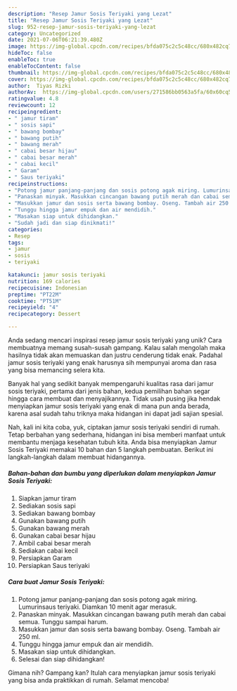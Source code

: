 ```yaml
---
description: "Resep Jamur Sosis Teriyaki yang Lezat"
title: "Resep Jamur Sosis Teriyaki yang Lezat"
slug: 952-resep-jamur-sosis-teriyaki-yang-lezat
category: Uncategorized
date: 2021-07-06T06:21:39.480Z
image: https://img-global.cpcdn.com/recipes/bfda075c2c5c48cc/680x482cq70/jamur-sosis-teriyaki-foto-resep-utama.jpg
hideToc: false
enableToc: true
enableTocContent: false
thumbnail: https://img-global.cpcdn.com/recipes/bfda075c2c5c48cc/680x482cq70/jamur-sosis-teriyaki-foto-resep-utama.jpg
cover: https://img-global.cpcdn.com/recipes/bfda075c2c5c48cc/680x482cq70/jamur-sosis-teriyaki-foto-resep-utama.jpg
author:  Tiyas Rizki
authorAv:  https://img-global.cpcdn.com/users/271586bb0563a5fa/60x60cq50/avatar.jpg
ratingvalue: 4.8
reviewcount: 12
recipeingredient:
- " jamur tiram"
- " sosis sapi"
- " bawang bombay"
- " bawang putih"
- " bawang merah"
- " cabai besar hijau"
- " cabai besar merah"
- " cabai kecil"
- " Garam"
- " Saus teriyaki"
recipeinstructions:
- "Potong jamur panjang-panjang dan sosis potong agak miring. Lumurinsaus teriyaki. Diamkan 10 menit agar merasuk."
- "Panaskan minyak. Masukkan cincangan bawang putih merah dan cabai semua. Tunggu sampai harum."
- "Masukkan jamur dan sosis serta bawang bombay. Oseng. Tambah air 250 ml."
- "Tunggu hingga jamur empuk dan air mendidih."
- "Masakan siap untuk dihidangkan."
- "Sudah jadi dan siap dinikmati!"
categories:
- Resep
tags:
- jamur
- sosis
- teriyaki

katakunci: jamur sosis teriyaki 
nutrition: 169 calories
recipecuisine: Indonesian
preptime: "PT22M"
cooktime: "PT51M"
recipeyield: "4"
recipecategory: Dessert

---
```



Anda sedang mencari inspirasi resep jamur sosis teriyaki yang unik? Cara membuatnya memang susah-susah gampang. Kalau salah mengolah maka hasilnya tidak akan memuaskan dan justru cenderung tidak enak. Padahal jamur sosis teriyaki yang enak harusnya sih mempunyai aroma dan rasa yang bisa memancing selera kita.




Banyak hal yang sedikit banyak mempengaruhi kualitas rasa dari jamur sosis teriyaki, pertama dari jenis bahan, kedua pemilihan bahan segar hingga cara membuat dan menyajikannya. Tidak usah pusing jika hendak menyiapkan jamur sosis teriyaki yang enak di mana pun anda berada, karena asal sudah tahu triknya maka hidangan ini dapat jadi sajian spesial.


Nah, kali ini kita coba, yuk, ciptakan jamur sosis teriyaki sendiri di rumah. Tetap berbahan yang sederhana, hidangan ini bisa memberi manfaat untuk membantu menjaga kesehatan tubuh kita. Anda bisa menyiapkan Jamur Sosis Teriyaki memakai 10 bahan dan 5 langkah pembuatan. Berikut ini langkah-langkah dalam membuat hidangannya.

<!--inarticleads1-->

##### Bahan-bahan dan bumbu yang diperlukan dalam menyiapkan Jamur Sosis Teriyaki:

1. Siapkan  jamur tiram
1. Sediakan  sosis sapi
1. Sediakan  bawang bombay
1. Gunakan  bawang putih
1. Gunakan  bawang merah
1. Gunakan  cabai besar hijau
1. Ambil  cabai besar merah
1. Sediakan  cabai kecil
1. Persiapkan  Garam
1. Persiapkan  Saus teriyaki




<!--inarticleads2-->

##### Cara buat Jamur Sosis Teriyaki:

1. Potong jamur panjang-panjang dan sosis potong agak miring. Lumurinsaus teriyaki. Diamkan 10 menit agar merasuk.
1. Panaskan minyak. Masukkan cincangan bawang putih merah dan cabai semua. Tunggu sampai harum.
1. Masukkan jamur dan sosis serta bawang bombay. Oseng. Tambah air 250 ml.
1. Tunggu hingga jamur empuk dan air mendidih.
1. Masakan siap untuk dihidangkan.
1. Selesai dan siap dihidangkan!



Gimana nih? Gampang kan? Itulah cara menyiapkan jamur sosis teriyaki yang bisa anda praktikkan di rumah. Selamat mencoba!
